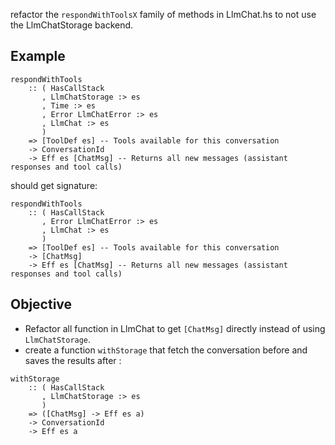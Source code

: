refactor the `respondWithToolsX` family of methods in LlmChat.hs to not use the LlmChatStorage backend.

## Example

```
respondWithTools
    :: ( HasCallStack
       , LlmChatStorage :> es
       , Time :> es
       , Error LlmChatError :> es
       , LlmChat :> es
       )
    => [ToolDef es] -- Tools available for this conversation
    -> ConversationId
    -> Eff es [ChatMsg] -- Returns all new messages (assistant responses and tool calls)
```

should get signature:

```
respondWithTools
    :: ( HasCallStack
       , Error LlmChatError :> es
       , LlmChat :> es
       )
    => [ToolDef es] -- Tools available for this conversation
    -> [ChatMsg]
    -> Eff es [ChatMsg] -- Returns all new messages (assistant responses and tool calls)
```

## Objective

- Refactor all function in LlmChat to get `[ChatMsg]` directly instead of using `LlmChatStorage`.
- create a function `withStorage` that fetch the conversation before and saves the results after :
```
withStorage
    :: ( HasCallStack
       , LlmChatStorage :> es
       )
    => ([ChatMsg] -> Eff es a)
    -> ConversationId
    -> Eff es a
```
